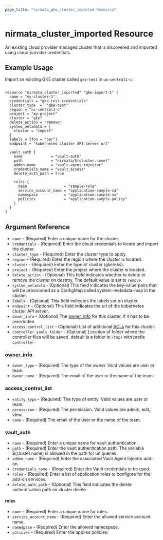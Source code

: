 ```yaml
---
page_title: "nirmata_gke_cluster_imported Resource"
---
```


# nirmata_cluster_imported Resource

An existing cloud provider managed cluster that is discovered and imported using cloud provider credentials.

## Example Usage

Import an existing GKE cluster called `gke-test` in `us-central1-c`:

```hcl

resource "nirmata_cluster_imported" "gke-import-1" {
  name = "my-cluster-1"
  credentials = "gke-test-credentials"
  cluster_type  =  "gke-test"
  region = "us-central1-c"
  project = "my-project"
  cluster = "gke"
  delete_action = "remove"
  system_metadata = {
    cluster = "import"
  }
  labels = {foo = "bar"}
  endpoint = "kubernetes cluster API server url"

  vault_auth {
    name             = "vault-auth"
    path             = "nirmata/$(cluster.name)"
    addon_name       = "vault-agent-injector"
    credentials_name = "vault_access"
    delete_auth_path = true

    roles {
      name                 = "sample-role"
      service_account_name = "application-sample-sa"
      namespace            = "application-sample-ns"
      policies             = "application-sample-policy"
    }
  }
}

```

## Argument Reference

* `name` - (Required) Enter a unique name for the cluster.
* `credentials` - (Required) Enter the cloud credentials to locate and import the cluster.
* `cluster_type` - (Required) Enter the cluster type to apply.
* `region` - (Required) Enter the region where the cluster is located.
* `cluster` - (Required) Enter the type of cluster (gke/eks).
* `project` - (Required) Enter the project where the cluster is located.
* `delete_action` - (Optional) This field indicates whether to delete or remove the cluster on destroy. The default value is set to `remove`.
* `system_metadata` - (Optional) This field indicates the key-value pairs that will be provisioned as a ConfigMap called system-metadata-map in the cluster.
* `labels` - (Optional) This field indicates the labels set on cluster.
* `endpoint` - (Optional) This field indicates the url of the kubernetes cluster API server.
* `owner_info` - (Optional) The [owner_info](#owner_info) for this cluster, if it has to be overridden.
* `access_control_list` - (Optional) List of additional [ACLs](#access_control_list) for this cluster.
* `controller_yamls_folder` - (Optional) Location of folder where the controller files will be saved. default is a folder in `/tmp/` with prefix `controller-`


### owner_info
* `owner_type` - (Required) The type of the owner. Valid values are user or team.
* `owner_name` - (Required) The email of the user or the name of the team.

### access_control_list
* `entity_type` - (Required) The type of entity. Valid values are user or team.
* `permission` - (Required) The permission. Valid values are admin, edit, view.
* `name` - (Required) The email of the user or the name of the team.

### vault_auth

* `name` - (Required) Enter a unique name for vault authentication. 
* `path` - (Required) Enter the vault authentication path. The variable $(cluster.name) is allowed in the path for uniquenes.
* `addon_name` - (Required) Enter the associated Vault Agent Injector add-on.
* `credentials_name` - (Required) Enter the Vault credentials to be used. 
* `roles` - (Required) Enter a list of application roles to configure for the add-on services.
* `delete_auth_path` - (Optional) This field indicates the delete authentication path on cluster delete.

#### roles

* `name` - (Required) Enter a unique name for roles.
* `service_account_name` - (Required) Enter the allowed service account name.
* `namespace` - (Required) Enter the allowed namespace.
* `policies` - (Required) Enter the applied policies.






